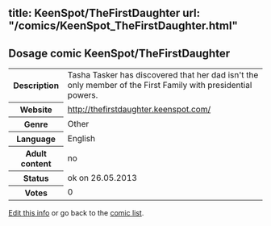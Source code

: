 title: KeenSpot/TheFirstDaughter
url: "/comics/KeenSpot_TheFirstDaughter.html"
---
Dosage comic KeenSpot/TheFirstDaughter
-----------------------------------------

<p id="msg"></p>
<script type="text/javascript">
if (window.location.search === '?edit_info_mail=sent_ok') {
  var elem = document.getElementById("msg");
  elem.innerHTML = 'Edited information sucessfully sent for review, which is usually done daily. Thanks!';
  elem.className = 'ok';
}
</script>
<table class="comicinfo">
<tr>
<th>Description</th><td>Tasha Tasker has discovered that her dad isn't the only member of the First Family with presidential powers.</td>
</tr>
<tr>
<th>Website</th><td><a href="http://thefirstdaughter.keenspot.com/">http://thefirstdaughter.keenspot.com/</a></td>
</tr>
<tr>
<th>Genre</th><td>Other</td>
</tr>
<tr>
<th>Language</th><td>English</td>
</tr>
<tr>
<th>Adult content</th><td>no</td>
</tr>
<tr>
<th>Status</th><td>ok on 26.05.2013</td>
</tr>
<tr>
<th>Votes</th><td>0</td>
</tr>
</table>

[Edit this info](KeenSpot_TheFirstDaughter_edit.html) or go back to the [comic list](../comic-index.html).
